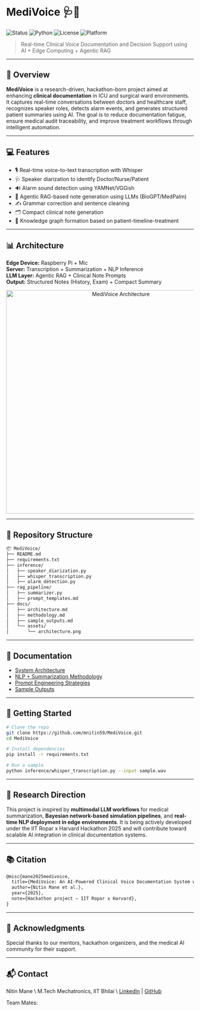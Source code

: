 
# MediVoice 🩺🧠

![Status](https://img.shields.io/badge/status-active-brightgreen)
![Python](https://img.shields.io/badge/python-3.8%2B-blue)
![License](https://img.shields.io/badge/license-MIT-lightgrey)
![Platform](https://img.shields.io/badge/platform-RaspberryPi%20%7C%20Linux%20%7C%20Cloud-orange)

> Real-time Clinical Voice Documentation and Decision Support using AI + Edge Computing + Agentic RAG

---

## 🧬 Overview

**MediVoice** is a research-driven, hackathon-born project aimed at enhancing **clinical documentation** in ICU and surgical ward environments. It captures real-time conversations between doctors and healthcare staff, recognizes speaker roles, detects alarm events, and generates structured patient summaries using AI. The goal is to reduce documentation fatigue, ensure medical audit traceability, and improve treatment workflows through intelligent automation.

---

## 💻 Features

- 🎙️ Real-time voice-to-text transcription with Whisper
- 🩺 Speaker diarization to identify Doctor/Nurse/Patient
- 🔊 Alarm sound detection using YAMNet/VGGish
- 🧠 Agentic RAG-based note generation using LLMs (BioGPT/MedPalm)
- ✍️ Grammar correction and sentence cleaning
- 🗂️ Compact clinical note generation
- 🧾 Knowledge graph formation based on patient-timeline-treatment

---

## 📊 Architecture

**Edge Device:** Raspberry Pi + Mic  
**Server:** Transcription + Summarization + NLP Inference  
**LLM Layer:** Agentic RAG + Clinical Note Prompts  
**Output:** Structured Notes (History, Exam) + Compact Summary

<p align="center">
  <img src="docs/assets/architecture.png" alt="MediVoice Architecture" width="600"/>
</p>

---

## 📁 Repository Structure

```bash
📦 MediVoice/
├── README.md
├── requirements.txt
├── inference/
│   ├── speaker_diarization.py
│   ├── whisper_transcription.py
│   ├── alarm_detection.py
├── rag_pipeline/
│   ├── summarizer.py
│   ├── prompt_templates.md
├── docs/
│   ├── architecture.md
│   ├── methodology.md
│   ├── sample_outputs.md
│   └── assets/
│       └── architecture.png
```

---

## 📄 Documentation

- [System Architecture](docs/architecture.md)
- [NLP + Summarization Methodology](docs/methodology.md)
- [Prompt Engineering Strategies](rag_pipeline/prompt_templates.md)
- [Sample Outputs](docs/sample_outputs.md)

---

## 🧪 Getting Started

```bash
# Clone the repo
git clone https://github.com/mnitin59/MediVoice.git
cd MediVoice

# Install dependencies
pip install -r requirements.txt

# Run a sample
python inference/whisper_transcription.py --input sample.wav
```

---

## 📌 Research Direction

This project is inspired by **multimodal LLM workflows** for medical summarization, **Bayesian network-based simulation pipelines**, and **real-time NLP deployment in edge environments**. It is being actively developed under the IIT Ropar x Harvard Hackathon 2025 and will contribute toward scalable AI integration in clinical documentation systems.

---

## 📚 Citation

```latex
@misc{mane2025medivoice,
  title={MediVoice: An AI-Powered Clinical Voice Documentation System with Agentic RAG},
  author={Nitin Mane et al.},
  year={2025},
  note={Hackathon project – IIT Ropar x Harvard},
}
```

---

## 🙏 Acknowledgments

Special thanks to our mentors, hackathon organizers, and the medical AI community for their support.

---

## 📬 Contact

Nitin Mane  \\
M.Tech Mechatronics, IIT Bhilai  \\
[LinkedIn](https://www.linkedin.com/in/nitingmane/) | [GitHub](https://github.com/Nitin-Mane)

Team Mates: 

